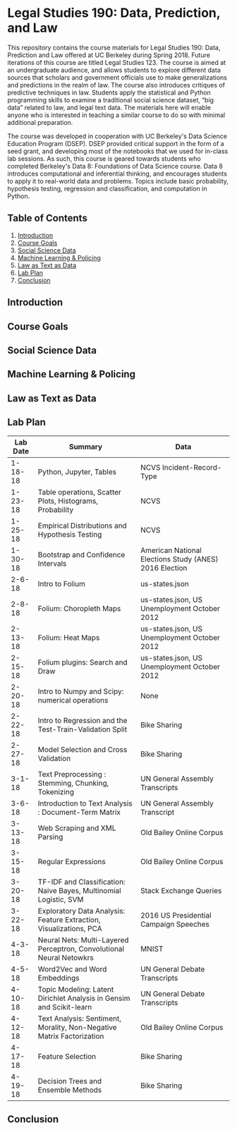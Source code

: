 # Legal Studies 190: Data, Prediction, and Law

This repository contains the course materials for Legal Studies 190: Data, Prediction and Law offered at UC Berkeley during Spring 2018. Future iterations of this course are titled Legal Studies 123. The course is aimed at an undergraduate audience, and allows students to explore different data sources that scholars and government officials use to make generalizations and predictions in the realm of law. The course also introduces critiques of predictive techniques in law. Students  apply the statistical and Python programming skills to examine a traditional social science dataset, “big data” related to law, and legal text data. The materials here will enable anyone who is interested in teaching a similar course to do so with minimal additional preparation.

The course was developed in cooperation with UC Berkeley's Data Science Education Program (DSEP). DSEP provided critical support in the form of a seed grant, and developing most of the notebooks that we used for in-class lab sessions. As such, this course is geared towards students who completed Berkeley's Data 8: Foundations of Data Science course. Data 8 introduces computational and inferential thinking, and encourages students to apply it to real-world data and problems. Topics include basic probability, hypothesis testing, regression and classification, and computation in Python.

## Table of Contents

1. [Introduction](https://github.com/Akesari12/LS190#Introduction)
2. [Course Goals](https://github.com/Akesari12/LS190#Course-Goals)
3. [Social Science Data](https://github.com/Akesari12/LS190#Social-Science-Data)
4. [Machine Learning & Policing](https://github.com/Akesari12/LS190#Machine-Learning-&-Policing)
5. [Law as Text as Data](https://github.com/Akesari12/LS190#Law-as-Text-as-Data)
6. [Lab Plan](https://github.com/Akesari12/LS190#Lab-Plan)
7. [Conclusion](https://github.com/Akesari12/LS190#Conclusion)

## Introduction

## Course Goals

## Social Science Data

## Machine Learning & Policing

## Law as Text as Data

## Lab Plan

| Lab Date | Summary                                                               | Data                                                   | 
|----------|-----------------------------------------------------------------------|--------------------------------------------------------|
| 1-18-18  | Python, Jupyter, Tables                                               | NCVS Incident-Record-Type                              | 
| 1-23-18  | Table operations, Scatter Plots, Histograms, Probability              | NCVS                                                   | 
| 1-25-18  | Empirical Distributions and Hypothesis Testing                        | NCVS                                                   | 
| 1-30-18  | Bootstrap and Confidence Intervals                                    | American National Elections Study (ANES) 2016 Election | 
| 2-6-18   | Intro to Folium                                                       | us-states.json                                         | 
| 2-8-18   | Folium: Choropleth Maps                                               | us-states.json, US Unemployment October 2012           | 
| 2-13-18  | Folium: Heat Maps                                                     | us-states.json, US Unemployment October 2012           | 
| 2-15-18  | Folium plugins: Search and Draw                                       | us-states.json, US Unemployment October 2012           | 
| 2-20-18  | Intro to Numpy and Scipy: numerical operations                        | None                                                   | 
| 2-22-18  | Intro to Regression and the Test-Train-Validation Split               | Bike Sharing                                           | 
| 2-27-18  | Model Selection and Cross Validation                                  | Bike Sharing                                           | 
| 3-1-18   | Text Preprocessing : Stemming, Chunking, Tokenizing                   | UN General Assembly Transcripts                        | 
| 3-6-18   | Introduction to Text Analysis : Document-Term Matrix                  | UN General Assembly Transcript                         | 
| 3-13-18  | Web Scraping and XML Parsing                                          | Old Bailey Online Corpus                               | 
| 3-15-18  | Regular Expressions                                                   | Old Bailey Online Corpus                               | 
| 3-20-18  | TF-IDF and Classification: Naive Bayes, Multinomial Logistic, SVM     | Stack Exchange Queries                                 | 
| 3-22-18  | Exploratory Data Analysis: Feature Extraction, Visualizations, PCA    | 2016 US Presidential Campaign Speeches                 | 
| 4-3-18   | Neural Nets: Multi-Layered Perceptron, Convolutional Neural Netowkrs  | MNIST                                                  | 
| 4-5-18   | Word2Vec and Word Embeddings                                          | UN General Debate Transcripts                          | 
| 4-10-18  | Topic Modeling: Latent Dirichlet Analysis in Gensim and Scikit-learn  | UN General Debate Transcripts                          | 
| 4-12-18  | Text Analysis: Sentiment, Morality, Non-Negative Matrix Factorization | Old Bailey Online Corpus                               | 
| 4-17-18  | Feature Selection                                                     | Bike Sharing                                           | 
| 4-19-18  | Decision Trees and Ensemble Methods                                   | Bike Sharing                                           | 

## Conclusion
